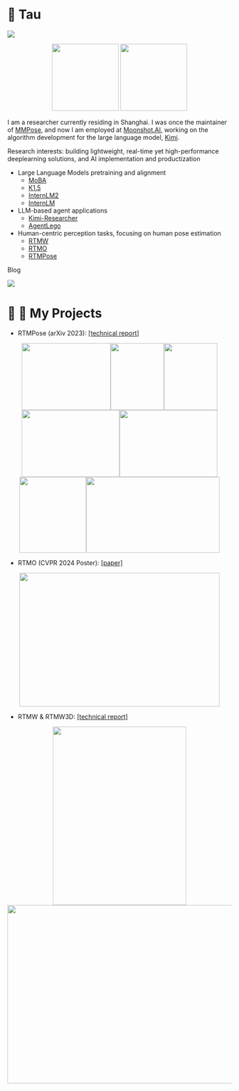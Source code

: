 #  🙋 Tau

![](https://komarev.com/ghpvc/?username=Tau-J)

<div align="center"> <img src="https://github-readme-stats.vercel.app/api?username=Tau-J&count_private=true&show_icons=true&theme=tokyonight&layout=compact" height="150"> <img src="https://github-readme-stats.vercel.app/api/top-langs/?username=Tau-J&theme=tokyonight&layout=compact" height="150"> </div>

I am a researcher currently residing in Shanghai. I was once the maintainer of [MMPose](https://github.com/open-mmlab/mmpose), and now I am employed at [Moonshot.AI](http://moonshot.ai), working on the algorithm development for the large language model, [Kimi](http://kimi.moonshot.cn).

Research interests: building lightweight, real-time yet high-performance deeplearning solutions, and AI implementation and productization
- Large Language Models pretraining and alignment
  - [MoBA](https://arxiv.org/abs/2502.13189)
  - [K1.5](https://arxiv.org/abs/2501.12599)
  - [InternLM2](https://arxiv.org/abs/2403.17297)
  - [InternLM](https://github.com/InternLM/InternLM)
- LLM-based agent applications
  - [Kimi-Researcher](https://moonshotai.github.io/Kimi-Researcher/)
  - [AgentLego](https://github.com/open-mmlab/agentlego)
- Human-centric perception tasks, focusing on human pose estimation
  - [RTMW](https://arxiv.org/abs/2407.08634)
  - [RTMO](https://arxiv.org/abs/2312.07526)
  - [RTMPose](https://arxiv.org/abs/2303.07399)
  

Blog

<div align="left">
  <a href="https://www.zhihu.com/people/jing-zi-64/"><img src="https://img.shields.io/badge/zhihu-%E7%9F%A5%E4%B9%8E-blue"></a>&emsp;
</div>

#  🥳 🚀 My Projects

- RTMPose (arXiv 2023): [\[technical report\]](https://arxiv.org/abs/2303.07399)

<div align=center>
<img src="https://user-images.githubusercontent.com/13503330/221138554-110240d8-e887-4b9a-90b1-2fbdc982e9de.gif" width=200 height=150/><img src="https://user-images.githubusercontent.com/13503330/221125176-85015a13-9648-4f0d-a17c-1cbb469efacf.gif" width=120 height=150/><img src="https://user-images.githubusercontent.com/13503330/221125310-7eeb2212-907e-427f-97af-af799d70a4c5.gif" width=120 height=150/>
</div>

<div align=center>
<img src="https://user-images.githubusercontent.com/13503330/221125768-8e0d6754-e66d-4941-ac53-ded8db9b60f9.gif" width=220 height=150/><img src="https://user-images.githubusercontent.com/13503330/221125888-15c20faf-0ad5-4afb-828b-a71ccb064582.gif" width=220 height=150/>
</div>
<div align=center>
<img src="https://user-images.githubusercontent.com/13503330/221124560-af84b291-4300-4027-87ae-8c3a201c3f67.gif" width=150 height=170/><img src="https://user-images.githubusercontent.com/13503330/221138017-10431ab4-e515-4c32-8fa7-8748e2d17a58.gif" width=300 height=170/>
</div>

- RTMO (CVPR 2024 Poster): [\[paper\]](https://arxiv.org/abs/2312.07526)
<div align=center>
<img src="https://github.com/open-mmlab/mmpose/assets/26127467/54d5555a-23e5-4308-89d1-f0c82a6734c2" width=450 height=300/>
</div>

- RTMW & RTMW3D: [\[technical report\]](https://arxiv.org/abs/2407.08634)
<div align=center>
<img src="https://github.com/open-mmlab/mmpose/assets/13503330/635c4618-c459-45e8-84a5-eb68cf338d00" width=300 height=400/>
<img src="https://github.com/user-attachments/assets/a91d0f2e-e6bd-497a-bed7-2c4fd299e553" width=600 height=400/>
</div>
